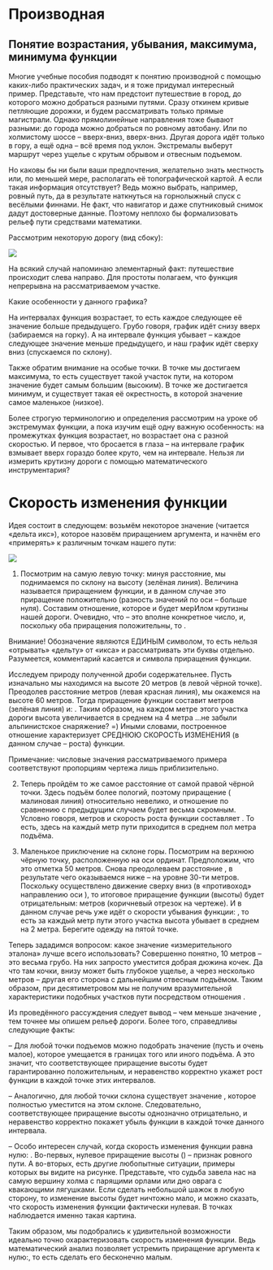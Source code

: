 # Производная

## Понятие возрастания, убывания, максимума, минимума функции

Многие учебные пособия подводят к понятию производной с помощью каких-либо практических задач, и я тоже придумал
интересный пример. Представьте, что нам предстоит путешествие в город, до которого можно добраться разными путями. Сразу
откинем кривые петляющие дорожки, и будем рассматривать только прямые магистрали. Однако прямолинейные направления тоже
бывают разными: до города можно добраться по ровному автобану. Или по холмистому шоссе – вверх-вниз, вверх-вниз. Другая
дорога идёт только в гору, а ещё одна – всё время под уклон. Экстремалы выберут маршрут через ущелье с крутым обрывом и
отвесным подъемом.

Но каковы бы ни были ваши предпочтения, желательно знать местность или, по меньшей мере, располагать её топографической
картой. А если такая информация отсутствует? Ведь можно выбрать, например, ровный путь, да в результате наткнуться на
горнолыжный спуск с весёлыми финнами. Не факт, что навигатор и даже спутниковый снимок дадут достоверные данные. Поэтому
неплохо бы формализовать рельеф пути средствами математики.

Рассмотрим некоторую дорогу  (вид сбоку):

![](http://mathprofi.ru/i/opredelenie_proizvodnoi_smysl_proizvodnoi_clip_image004.jpg)

На всякий случай напоминаю элементарный факт: путешествие происходит слева направо. Для простоты полагаем, что функция
непрерывна на рассматриваемом участке.

Какие особенности у данного графика?

На интервалах функция возрастает, то есть каждое следующее её значение больше предыдущего. Грубо говоря, график идёт
снизу вверх (забираемся на горку). А на интервале функция убывает – каждое следующее значение меньше предыдущего, и наш
график идёт сверху вниз (спускаемся по склону).

Также обратим внимание на особые точки. В точке мы достигаем максимума, то есть существует такой участок пути, на
котором значение будет самым большим (высоким). В точке же достигается минимум, и существует такая её окрестность, в
которой значение самое маленькое (низкое).

Более строгую терминологию и определения рассмотрим на уроке об экстремумах функции, а пока изучим ещё одну важную
особенность: на промежутках функция возрастает, но возрастает она с разной скоростью. И первое, что бросается в глаза –
на интервале график взмывает вверх гораздо более круто, чем на интервале. Нельзя ли измерить крутизну дороги с помощью
математического инструментария?

# Скорость изменения функции

Идея состоит в следующем: возьмём некоторое значение (читается «дельта икс»), которое назовём приращением аргумента, и
начнём его «примерять» к различным точкам нашего пути:

![](http://mathprofi.ru/i/opredelenie_proizvodnoi_smysl_proizvodnoi_clip_image025.jpg)

1) Посмотрим на самую левую точку: минуя расстояние, мы поднимаемся по склону на высоту  (зелёная линия). Величина
   называется приращением функции, и в данном случае это приращение положительно (разность значений по оси – больше
   нуля). Составим отношение, которое и будет мерИлом крутизны нашей дороги. Очевидно, что – это вполне конкретное
   число, и, поскольку оба приращения положительны, то .

Внимание! Обозначение являются ЕДИНЫМ символом, то есть нельзя «отрывать» «дельту» от «икса» и рассматривать эти буквы
отдельно. Разумеется, комментарий касается и символа приращения функции.

Исследуем природу полученной дроби содержательнее. Пусть изначально мы находимся на высоте 20 метров (в левой чёрной
точке). Преодолев расстояние метров (левая красная линия), мы окажемся на высоте 60 метров. Тогда приращение функции
составит метров (зелёная линия) и: . Таким образом, на каждом метре этого участка дороги высота увеличивается в среднем
на 4 метра …не забыли альпинистское снаряжение? =) Иными словами, построенное отношение характеризует СРЕДНЮЮ СКОРОСТЬ
ИЗМЕНЕНИЯ (в данном случае – роста) функции.

Примечание: числовые значения рассматриваемого примера соответствуют пропорциям чертежа лишь приблизительно.

2) Теперь пройдём то же самое расстояние от самой правой чёрной точки. Здесь подъём более пологий, поэтому приращение  (
   малиновая линия) относительно невелико, и отношение по сравнению с предыдущим случаем будет весьма скромным. Условно
   говоря, метров и скорость роста функции составляет . То есть, здесь на каждый метр пути приходится в среднем пол
   метра подъёма.

3) Маленькое приключение на склоне горы. Посмотрим на верхнюю чёрную точку, расположенную на оси ординат. Предположим,
   что это отметка 50 метров. Снова преодолеваем расстояние , в результате чего оказываемся ниже – на уровне 30-ти
   метров. Поскольку осуществлено движение сверху вниз (в «противоход» направлению оси  ), то итоговое приращение
   функции (высоты) будет отрицательным:  метров (коричневый отрезок на чертеже). И в данном случае речь уже идёт о
   скорости убывания функции: , то есть за каждый метр пути этого участка высота убывает в среднем на 2 метра. Берегите
   одежду на пятой точке.

Теперь зададимся вопросом: какое значение «измерительного эталона» лучше всего использовать? Совершенно понятно, 10
метров – это весьма грубо. На них запросто уместится добрая дюжина кочек. Да что там кочки, внизу может быть глубокое
ущелье, а через несколько метров – другая его сторона с дальнейшим отвесным подъёмом. Таким образом, при десятиметровом
мы не получим вразумительной характеристики подобных участков пути посредством отношения .

Из проведённого рассуждения следует вывод – чем меньше значение , тем точнее мы опишем рельеф дороги. Более того,
справедливы следующие факты:

– Для любой точки подъемов можно подобрать значение  (пусть и очень малое), которое умещается в границах того или иного
подъёма. А это значит, что соответствующее приращение высоты будет гарантированно положительным, и неравенство корректно
укажет рост функции в каждой точке этих интервалов.

– Аналогично, для любой точки склона существует значение , которое полностью уместится на этом склоне. Следовательно,
соответствующее приращение высоты однозначно отрицательно, и неравенство корректно покажет убыль функции в каждой точке
данного интервала.

– Особо интересен случай, когда скорость изменения функции равна нулю: . Во-первых, нулевое приращение высоты () –
признак ровного пути. А во-вторых, есть другие любопытные ситуации, примеры которых вы видите на рисунке. Представьте,
что судьба завела нас на самую вершину холма с парящими орлами или дно оврага с квакающими лягушками. Если сделать
небольшой шажок в любую сторону, то изменение высоты будет ничтожно мало, и можно сказать, что скорость изменения
функции фактически нулевая. В точках наблюдается именно такая картина.

Таким образом, мы подобрались к удивительной возможности идеально точно охарактеризовать скорость изменения функции.
Ведь математический анализ позволяет устремить приращение аргумента к нулю:, то есть сделать его бесконечно малым.

